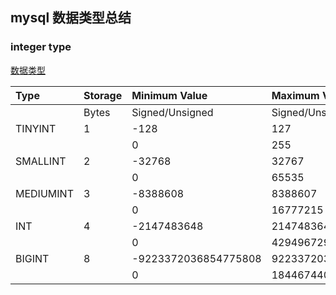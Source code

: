 ## mysql 数据类型总结

### integer type
[数据类型](http://dev.mysql.com/doc/refman/5.7/en/integer-types.html)

|Type|Storage|Minimum Value|Maximum Value|
|:---|:---|:---|:---|
||Bytes|Signed/Unsigned|Signed/Unsigned|
|TINYINT|1|-128|127|
|||0|255|
|SMALLINT|2|-32768|32767|
|||0|65535|
|MEDIUMINT|3|-8388608|8388607|
|||0|16777215|
|INT|4|-2147483648|2147483647|
|||0|4294967295|
|BIGINT|8|-9223372036854775808|9223372036854775807|
|||0|18446744073709551615|
